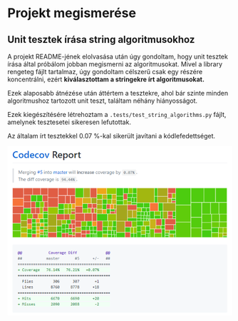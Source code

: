 # Projekt megismerése
## Unit tesztek írása string algoritmusokhoz

A projekt README-jének elolvasása után úgy gondoltam, hogy unit tesztek írása által próbálom jobban megismerni az algoritmusokat. Mivel a library rengeteg fájlt tartalmaz, úgy gondoltam célszerű csak egy részére koncentrálni, ezért
__kiválasztottam a stringekre írt algoritmusokat.__

Ezek alaposabb átnézése után áttértem a tesztekre, ahol bár szinte minden algoritmushoz tartozott unit teszt, találtam néhány hiányosságot.

Ezek kiegészítésére létrehoztam a `.tests/test_string_algorithms.py` fájlt, amelynek tesztesetei sikeresen lefutottak.

Az általam írt tesztekkel 0.07 %-kal sikerült javítani a kódlefedettséget.

![](./images/strings_codecov.png)


